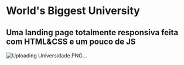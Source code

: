 # World's Biggest University

## Uma landing page totalmente responsiva feita com HTML&CSS e um pouco de JS

![Uploading Universidade.PNG…]()
